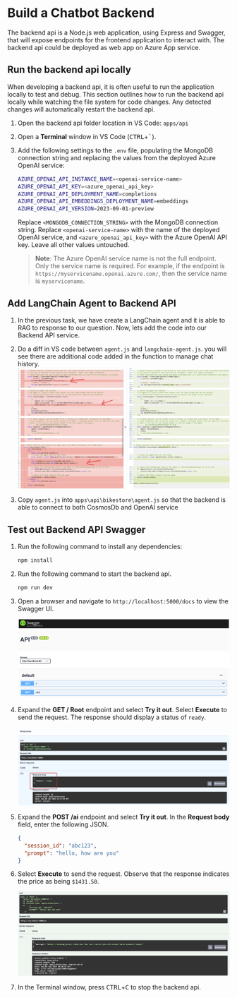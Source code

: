 # Build a Chatbot Backend

The backend api is a Node.js web application, using Express and Swagger, that will expose endpoints for the frontend application to interact with. The backend api could be deployed as web app on Azure App service.


## Run the backend api locally

When developing a backend api, it is often useful to run the application locally to test and debug. This section outlines how to run the backend api locally while watching the file system for code changes. Any detected changes will automatically restart the backend api.

1. Open the backend api folder location in VS Code: `apps/api`

2. Open a **Terminal** window in VS Code (<kbd>CTRL</kbd>+<kbd>`</kbd>).

3. Add the following settings to the `.env` file, populating the MongoDB connection string and replacing the values from the deployed Azure OpenAI service:

   ```bash
   AZURE_OPENAI_API_INSTANCE_NAME=<openai-service-name>
   AZURE_OPENAI_API_KEY=<azure_openai_api_key>
   AZURE_OPENAI_API_DEPLOYMENT_NAME=completions
   AZURE_OPENAI_API_EMBEDDINGS_DEPLOYMENT_NAME=embeddings
   AZURE_OPENAI_API_VERSION=2023-09-01-preview
   ```

   Replace `<MONGODB_CONNECTION_STRING>` with the MongoDB connection string. Replace `<openai-service-name>` with the name of the deployed OpenAI service, and `<azure_openai_api_key>` with the Azure OpenAI API key. Leave all other values untouched.

   > **Note**: The Azure OpenAI service name is not the full endpoint. Only the service name is required. For example, if the endpoint is `https://myservicename.openai.azure.com/`, then the service name is `myservicename`.


## Add LangChain Agent to Backend API

1. In the previous task, we have create a LangChain agent and it is able to RAG to response to our question. Now, lets add the code into our Backend API service.

2. Do a diff in VS code between `agent.js` and  `langchain-agent.js`. you will see there are additional code added in the function to manage chat history.
   ![alt text](images/chatbot-frontend-image-1.png)
   
3. Copy `agent.js` into `apps\api\bikestore\agent.js` so that the backend is able to connect to both CosmosDb and OpenAI service


## Test out Backend API Swagger

1. Run the following command to install any dependencies:

   ```bash
   npm install
   ```

2. Run the following command to start the backend api.

   ```bash
   npm run dev
   ```

3. Open a browser and navigate to `http://localhost:5000/docs` to view the Swagger UI.

   ![The Swagger UI displays for the locally running backend api](images/local_backend_swagger_ui.png "Local backend api Swagger UI")

4. Expand the **GET / Root** endpoint and select **Try it out**. Select **Execute** to send the request. The response should display a status of `ready`.

   ![The Swagger UI displays the GET / Root endpoint reponse that has a status of ready.](images/local_backend_swagger_ui_root_response.png "Local backend api Swagger UI Root response")

5. Expand the **POST /ai** endpoint and select **Try it out**. In the **Request body** field, enter the following JSON.

   ```json
   {
     "session_id": "abc123",
     "prompt": "hello, how are you"
   }
   ```

6. Select **Execute** to send the request. Observe that the response indicates the price as being `$1431.50`.

    ![The Swagger UI displays the POST /ai endpoint reponse that has a status of ready.](images/local_backend_swagger_ui_ai_response.png "Local backend api Swagger UI AI response")

7. In the Terminal window, press <kbd>CTRL</kbd>+<kbd>C</kbd> to stop the backend api.
